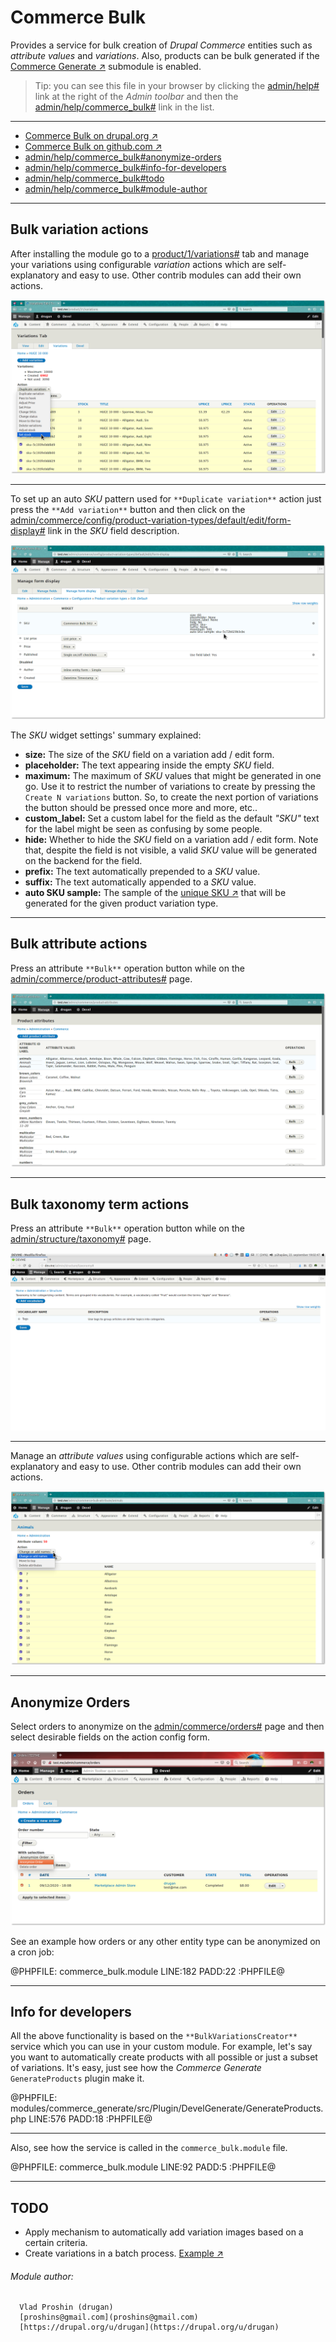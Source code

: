 Commerce Bulk
=============

Provides a service for bulk creation of *Drupal Commerce* entities such
as *attribute values* and *variations*. Also, products can be bulk generated if
the [Commerce Generate ↗](https://github.com/drugan/commerce_bulk/tree/8.x-1.x/modules/commerce_generate)
submodule is enabled.

> Tip: you can see this file in your browser by clicking
the [admin/help#](#0 "? Help") link at the right of the *Admin toolbar* and then
the [admin/help/commerce_bulk#](#0 "Commerce Bulk") link in the list.

________________________________________________________________________________

- [Commerce Bulk on drupal.org ↗](https://www.drupal.org/project/commerce_bulk)
- [Commerce Bulk on github.com ↗](https://github.com/drugan/commerce_bulk)
- [admin/help/commerce_bulk#anonymize-orders](#anonymize-orders "Anonymize Orders")
- [admin/help/commerce_bulk#info-for-developers](#info-for-developers "Info for developers")
- [admin/help/commerce_bulk#todo](#todo "TODO")
- [admin/help/commerce_bulk#module-author](#module-author "Module author")

________________________________________________________________________________

## Bulk variation actions

After installing the module go to
a [product/1/variations#](#0 "product/NNN/variations") tab and manage your
variations using configurable *variation* actions which are self-explanatory and
easy to use. Other contrib modules can add their own actions.

![Variation Bulk Operations](images/created-6902.png "Variation Bulk Operations")

________________________________________________________________________________

To set up an auto _SKU_ pattern used for `**Duplicate variation**` action just
press the `**Add variation**` button and then click on
the [admin/commerce/config/product-variation-types/default/edit/form-display#](#0
"Set up default SKU") link in the *SKU* field description.

![SKU widget](images/sku-widget.png "Commerce Bulk SKU widget")

The *SKU* widget settings' summary explained:

- **size:** The size of the *SKU* field on a variation add / edit form.
- **placeholder:** The text appearing inside the empty *SKU* field.
- **maximum:** The maximum of *SKU* values that might be generated in one go.
Use it to restrict the number of variations to create by pressing
the `Create N variations` button. So, to create the next portion of variations
the button should be pressed once more and more, etc..
- **custom_label:** Set a custom label for the field as the
default *"SKU"* text for the label might be seen as confusing by some people.
- **hide:** Whether to hide the *SKU* field on a variation add / edit form. Note
that, despite the field is not visible, a valid *SKU* value will be generated on
the backend for the field.
- **prefix:** The text automatically prepended to a *SKU* value.
- **suffix:** The text automatically appended to a *SKU* value.
- **auto SKU sample:** The sample of
the [unique SKU ↗](http://php.net/manual/en/function.uniqid.php) that will be
generated for the given product variation type.

________________________________________________________________________________

## Bulk attribute actions

Press an attribute `**Bulk**` operation button while on
the [admin/commerce/product-attributes#](#0 "Product attributes") page.

![Attributes Bulk Operations](images/attributes-bulk.png "Attributes Bulk Operations")

________________________________________________________________________________

## Bulk taxonomy term actions

Press an attribute `**Bulk**` operation button while on
the [admin/structure/taxonomy#](#0 "Taxonomy terms") page.

![Taxonomy Term Bulk Operations](images/terms-bulk.png "Taxonomy Term Bulk Operations")

________________________________________________________________________________

Manage an _attribute values_ using configurable actions which are
self-explanatory and easy to use. Other contrib modules can add their own
actions.

![Attribute Bulk Operations](images/attribute-bulk.png "Attribute Bulk Operations")

________________________________________________________________________________

## Anonymize Orders

Select orders to anonymize on the [admin/commerce/orders#](#0 "Orders") page and
then select desirable fields on the action config form.


![Anonymize Order](images/anonymize-orders.png "Anonymize orders action")

See an example how orders or any other entity type can be anonymized on a cron
job:

@PHPFILE: commerce_bulk.module LINE:182 PADD:22  :PHPFILE@

________________________________________________________________________________


## Info for developers

All the above functionality is based on the `**BulkVariationsCreator**` service
which you can use in your custom module. For example, let's say you want to
automatically create products with all possible or just a subset of
variations. It's easy, just see how the *Commerce Generate* `GenerateProducts`
plugin make it.

@PHPFILE: modules/commerce_generate/src/Plugin/DevelGenerate/GenerateProducts.php LINE:576 PADD:18 :PHPFILE@

________________________________________________________________________________

Also, see how the service is called in the `commerce_bulk.module` file.

@PHPFILE: commerce_bulk.module LINE:92 PADD:5  :PHPFILE@

________________________________________________________________________________

## TODO

- Apply mechanism to automatically add variation images based on a certain
criteria.
- Create variations in a batch process. [Example ↗](https://www.drupal.org/project/commerce/issues/2902882#comment-12486526)


###### Module author:
```
  Vlad Proshin (drugan)
  [proshins@gmail.com](proshins@gmail.com)
  [https://drupal.org/u/drugan](https://drupal.org/u/drugan)
```
